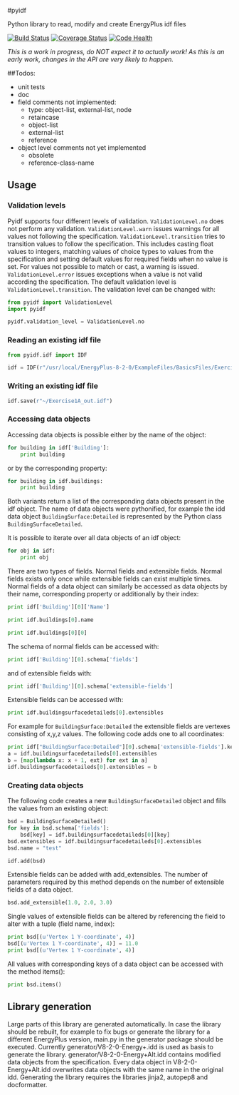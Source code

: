 #pyidf

Python library to read, modify and create EnergyPlus idf files

[![Build Status](https://travis-ci.org/rbuffat/pyidf.svg?branch=master)](https://travis-ci.org/rbuffat/pyidf)
[![Coverage Status](https://coveralls.io/repos/rbuffat/pyidf/badge.png)](https://coveralls.io/r/rbuffat/pyidf)
[![Code Health](https://landscape.io/github/rbuffat/pyidf/master/landscape.svg)](https://landscape.io/github/rbuffat/pyidf/master)

*This is a work in progress, do NOT expect it to actually work! As this is an early work, changes in the API are very likely to happen.*

##Todos:

* unit tests
* doc
* field comments not implemented:
  * type: object-list, external-list, node
  * retaincase
  * object-list
  * external-list
  * reference
* object level comments not yet implemented
  * obsolete
  * reference-class-name
  
## Usage

### Validation levels

Pyidf supports four different levels of validation. `ValidationLevel.no` does not perform any validation. `ValidationLevel.warn` issues warnings for all values not following the specification. `ValidationLevel.transition` tries to transition values to follow the specification. This includes casting float values to integers, matching values of choice types to values from the specification and setting default values for required fields when no value is set. For values not possible to match or cast, a warning is issued. `ValidationLevel.error` issues exceptions when a value is not valid according the specification. The default validation level is `ValidationLevel.transition`. The validation level can be changed with:

```python
from pyidf import ValidationLevel
import pyidf

pyidf.validation_level = ValidationLevel.no
```

### Reading an existing idf file

```python
from pyidf.idf import IDF

idf = IDF(r"/usr/local/EnergyPlus-8-2-0/ExampleFiles/BasicsFiles/Exercise1A.idf")
```

### Writing an existing idf file

```python
idf.save(r"~/Exercise1A_out.idf")
```

### Accessing data objects

Accessing data objects is possible either by the name of the object:

```python
for building in idf['Building']:
    print building
```

or by the corresponding property:

```python
for building in idf.buildings:
    print building
```

Both variants return a list of the corresponding data objects present in the idf object. The name of data objects were pythonified, for example  the idd data object `BuildingSurface:Detailed` is represented by the Python class `BuildingSurfaceDetailed`.

It is possible to iterate over all data objects of an idf object:
```python
for obj in idf:
    print obj
```

There are two types of fields. Normal fields and extensible fields. Normal fields exists only once while extensible fields can exist multiple times. Normal fields of a data object can similarly be accessed as data objects by their name, corresponding property or additionally by their index:

```python
print idf['Building'][0]['Name']
```

```python
print idf.buildings[0].name
```

```python
print idf.buildings[0][0]
```

The schema of normal fields can be accessed with:
```python
print idf['Building'][0].schema['fields']
```

and of extensible fields with:
```python
print idf['Building'][0].schema['extensible-fields']
```

Extensible fields can be accessed with:
```python
print idf.buildingsurfacedetaileds[0].extensibles
```

For example for `BuildingSurface:Detailed` the extensible fields are vertexes consisting of x,y,z values. The following code adds one to all coordinates:

```python
print idf["BuildingSurface:Detailed"][0].schema['extensible-fields'].keys()
a = idf.buildingsurfacedetaileds[0].extensibles
b = [map(lambda x: x + 1, ext) for ext in a]
idf.buildingsurfacedetaileds[0].extensibles = b
```

### Creating data objects

The following code creates a new `BuildingSurfaceDetailed` object and fills the values from an existing object: 

```python
bsd = BuildingSurfaceDetailed()
for key in bsd.schema['fields']:
    bsd[key] = idf.buildingsurfacedetaileds[0][key]
bsd.extensibles = idf.buildingsurfacedetaileds[0].extensibles
bsd.name = "test"

idf.add(bsd)
```

Extensible fields can be added with add_extensibles. The number of parameters required by this method depends on the number of extensible fields of a data object.

```python
bsd.add_extensible(1.0, 2.0, 3.0)
```

Single values of extensible fields can be altered by referencing the field to alter with a tuple (field name, index):

```python
print bsd[(u'Vertex 1 Y-coordinate', 4)]
bsd[(u'Vertex 1 Y-coordinate', 4)] = 11.0
print bsd[(u'Vertex 1 Y-coordinate', 4)]
```

All values with corresponding keys of a data object can be accessed with the method items():
```python
print bsd.items()
```

## Library generation

Large parts of this library are generated automatically. In case the library should be rebuilt, for example to fix bugs or generate the library for a different EnergyPlus version, main.py in the generator package should be executed. Currently generator/V8-2-0-Energy+.idd is used as basis to generate the library. generator/V8-2-0-Energy+Alt.idd contains modified data objects from the specification. Every data object in V8-2-0-Energy+Alt.idd overwrites data objects with the same name in the original idd. Generating the library requires the libraries jinja2, autopep8 and docformatter.
